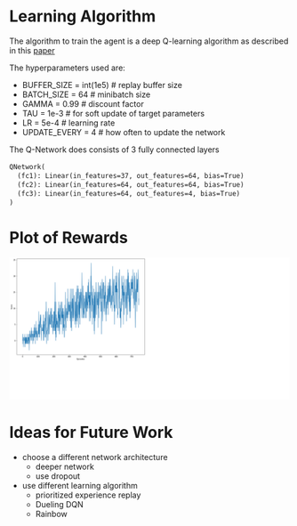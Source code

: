 # Learning Algorithm
The algorithm to train the agent is a deep Q-learning algorithm as described in this [paper](https://storage.googleapis.com/deepmind-media/dqn/DQNNaturePaper.pdf)



The hyperparameters used are:

* BUFFER_SIZE = int(1e5) # replay buffer size
* BATCH_SIZE = 64 # minibatch size
* GAMMA = 0.99 # discount factor
* TAU = 1e-3 # for soft update of target parameters
* LR = 5e-4 # learning rate
* UPDATE_EVERY = 4 # how often to update the network



The Q-Network does consists of 3 fully connected layers
```
QNetwork(
  (fc1): Linear(in_features=37, out_features=64, bias=True)
  (fc2): Linear(in_features=64, out_features=64, bias=True)
  (fc3): Linear(in_features=64, out_features=4, bias=True)
)
```


# Plot of Rewards
![Plot of scores vs. episodes](https://github.com/baerwind/p1-Navigation/blob/master/rewards.png)

# Ideas for Future Work
- choose a different network architecture
  - deeper network
  - use dropout
- use different learning algorithm
  - prioritized experience replay
  - Dueling DQN
  - Rainbow
